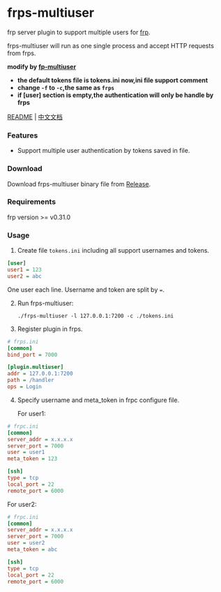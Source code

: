 # frps-multiuser

frp server plugin to support multiple users for [frp](https://github.com/fatedier/frp).

frps-multiuser will run as one single process and accept HTTP requests from frps.

**modify by [fp-multiuser](https://github.com/gofrp/fp-multiuser)**

+ **the default tokens file is tokens.ini now,ini file support comment**
+ **change `-f` to `-c`,the same as `frps`**
+ **if \[user\] section is empty,the authentication will only be handle by frps**

[README](README.md) | [中文文档](README_zh.md)

### Features

* Support multiple user authentication by tokens saved in file.

### Download

Download frps-multiuser binary file from [Release](../../releases).

### Requirements

frp version >= v0.31.0

### Usage

1. Create file `tokens.ini` including all support usernames and tokens.

```ini
[user]
user1 = 123
user2 = abc
```

   One user each line. Username and token are split by `=`.

2. Run frps-multiuser:

   `./frps-multiuser -l 127.0.0.1:7200 -c ./tokens.ini`

3. Register plugin in frps.

```ini
# frps.ini
[common]
bind_port = 7000

[plugin.multiuser]
addr = 127.0.0.1:7200
path = /handler
ops = Login
```

4. Specify username and meta_token in frpc configure file.

   For user1:

```ini
# frpc.ini
[common]
server_addr = x.x.x.x
server_port = 7000
user = user1
meta_token = 123

[ssh]
type = tcp
local_port = 22
remote_port = 6000
```

   For user2:

```ini
# frpc.ini
[common]
server_addr = x.x.x.x
server_port = 7000
user = user2
meta_token = abc

[ssh]
type = tcp
local_port = 22
remote_port = 6000
```
